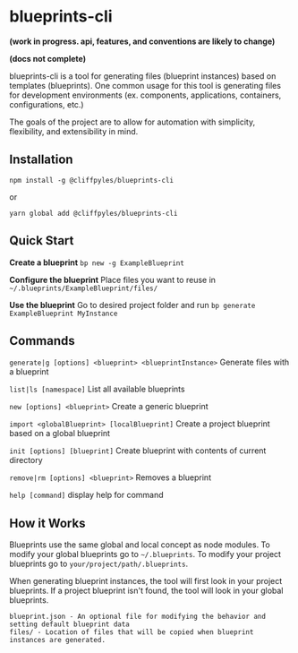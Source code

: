 # blueprints-cli

**(work in progress. api, features, and conventions are likely to change)**

**(docs not complete)**

blueprints-cli is a tool for generating files (blueprint instances) based on templates (blueprints). One common usage for this tool is generating files for development environments (ex. components, applications, containers, configurations, etc.)

The goals of the project are to allow for automation with simplicity, flexibility, and extensibility in mind.

## Installation

`npm install -g @cliffpyles/blueprints-cli`

or

`yarn global add @cliffpyles/blueprints-cli`

## Quick Start

**Create a blueprint**
`bp new -g ExampleBlueprint`

**Configure the blueprint**
Place files you want to reuse in `~/.blueprints/ExampleBlueprint/files/`

**Use the blueprint**
Go to desired project folder and run `bp generate ExampleBlueprint MyInstance`

## Commands

`generate|g [options] <blueprint> <blueprintInstance>` Generate files with a blueprint

`list|ls [namespace]` List all available blueprints

`new [options] <blueprint>` Create a generic blueprint

`import <globalBlueprint> [localBlueprint]` Create a project blueprint based on a global blueprint

`init [options] [blueprint]` Create blueprint with contents of current directory

`remove|rm [options] <blueprint>` Removes a blueprint

`help [command]` display help for command

## How it Works

Blueprints use the same global and local concept as node modules. To modify your global blueprints go to `~/.blueprints`. To modify your project blueprints go to `your/project/path/.blueprints`.

When generating blueprint instances, the tool will first look in your project blueprints. If a project blueprint isn't found, the tool will look in your global blueprints.

```
blueprint.json - An optional file for modifying the behavior and setting default blueprint data
files/ - Location of files that will be copied when blueprint instances are generated.
```
